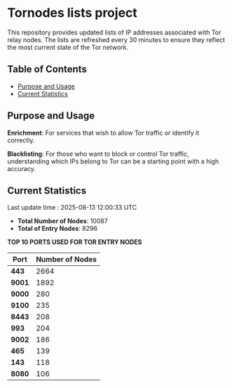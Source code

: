 # Tornodes lists project

This repository provides updated lists of IP addresses associated with Tor relay nodes. The lists are refreshed every 30 minutes to ensure they reflect the most current state of the Tor network.

## Table of Contents

- [Purpose and Usage](#purpose-and-usage)
- [Current Statistics](#current-statistics)


## Purpose and Usage

**Enrichment**: For services that wish to allow Tor traffic or identify it correctly.

**Blacklisting**: For those who want to block or control Tor traffic, understanding which IPs belong to Tor can be a starting point with a high accuracy.

## Current Statistics

Last update time : 2025-08-13 12:00:33 UTC

- **Total Number of Nodes**: 10087
- **Total of Entry Nodes**: 8296

**TOP 10 PORTS USED FOR TOR ENTRY NODES**

| **Port** | **Number of Nodes** |
|------|-----------------|
| **443**   | 2664  |
| **9001**   | 1892  |
| **9000**   | 280  |
| **9100**   | 235  |
| **8443**   | 208  |
| **993**   | 204  |
| **9002**   | 186  |
| **465**   | 139  |
| **143**   | 118  |
| **8080**   | 106  |

